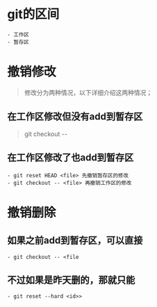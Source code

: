 # git的区间
    - 工作区
    - 暂存区

# 撤销修改
> 修改分为两种情况，以下详细介绍这两种情况；
## 在工作区修改但没有add到暂存区
> git checkout -- <file>

## 在工作区修改了也add到暂存区    
    - git reset HEAD <file> 先撤销暂存区的修改
    - git checkout -- <file> 再撤销工作区的修改


# 撤销删除
## 如果之前add到暂存区，可以直接
    - git checkout -- <file

## 不过如果是昨天删的，那就只能
    - git reset --hard <id>>
    
